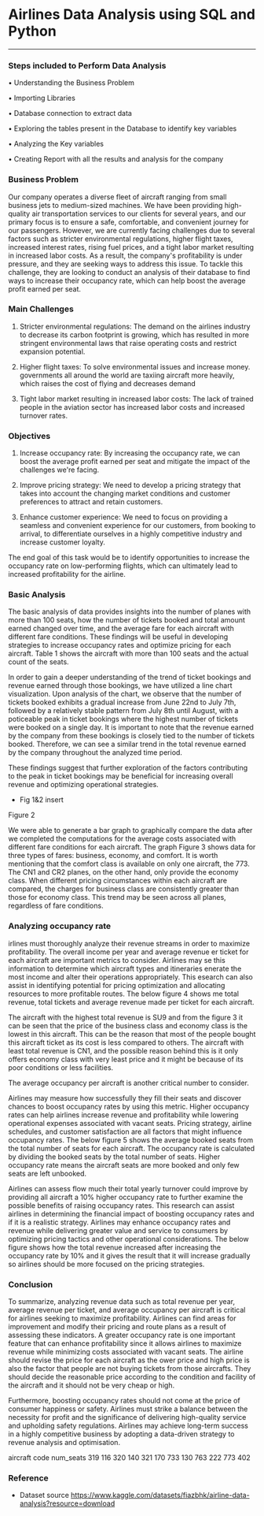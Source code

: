 #  Airlines Data Analysis using SQL and Python
-------------------------------------------------

### Steps included to Perform Data Analysis

• Understanding the Business Problem

• Importing Libraries

• Database connection to extract data

• Exploring the tables present in the Database to identify key variables

• Analyzing the Key variables

• Creating Report with all the results and analysis for the company

### Business Problem

Our company operates a diverse fleet of aircraft ranging from small business jets to medium-sized machines. We have been providing high-quality air transportation services to our clients for several years, and our primary focus is to ensure a safe, comfortable, and convenient journey for our passengers. However, we are currently facing challenges due to several factors such as stricter environmental regulations, higher flight taxes, increased interest rates, rising fuel prices, and a tight labor market resulting in increased labor costs. As a result, the company's profitability is under pressure, and they are seeking ways to address this issue. To tackle this challenge, they are looking to conduct an analysis of their database to find ways to increase their occupancy rate, which can help boost the average profit earned per seat.

### Main Challenges

1. Stricter environmental regulations: The demand on the airlines industry to decrease its carbon footprint is growing, which has resulted in more stringent environmental laws that raise operating costs and restrict expansion potential.

2. Higher flight taxes: To solve environmental issues and increase money. governments all around the world are taxiing aircraft more heavily, which raises the cost of flying and decreases demand

3. Tight labor market resulting in increased labor costs: The lack of trained people in the aviation sector has increased labor costs and increased turnover rates.

### Objectives

1. Increase occupancy rate: By increasing the occupancy rate, we can boost the average profit earned per seat and mitigate the impact of the challenges we're facing.

2. Improve pricing strategy: We need to develop a pricing strategy that takes into account the changing market conditions and customer preferences to attract and retain customers.

3. Enhance customer experience: We need to focus on providing a seamless and convenient experience for our customers, from booking to
arrival, to differentiate ourselves in a highly competitive industry and increase customer loyalty.

The end goal of this task would be to identify opportunities to increase the occupancy rate on low-performing flights, which can ultimately lead to increased profitability for the airline.



### Basic Analysis

The basic analysis of data provides insights into the number of planes with more than 100 seats, how the number of tickets booked and total amount earned changed over time, and the average fare for each aircraft with different fare conditions. These findings will be useful in developing strategies to increase occupancy rates and optimize pricing for each aircraft. Table 1 shows the aircraft with more than 100 seats and the actual count of the seats.


In order to gain a deeper understanding of the trend of ticket bookings and revenue earned through those bookings, we have utilized a line chart visualization. Upon analysis of the chart, we observe that the number of tickets booked exhibits a gradual increase from June 22nd to July 7th, followed by a relatively stable pattern from July 8th until August, with a poticeable peak in ticket bookings where the highest number of tickets were booked on a single day. It is important to note that the revenue earned by the company from these bookings is closely tied to the number of tickets booked. Therefore, we can see a similar trend in the total revenue earned by the company throughout the analyzed time period. 

These findings suggest that further exploration of the factors contributing to the peak in ticket bookings may be beneficial for increasing overall revenue and optimizing operational strategies.

- Fig 1&2 insert

Figure 2

We were able to generate a bar graph to graphically compare the data after we completed the computations for the average costs associated with different fare conditions for each aircraft. The graph Figure 3 shows data for three types of fares: business, economy, and comfort. It is worth mentioning that the comfort class is available on only one aircraft, the 773. The CN1 and CR2 planes, on the other hand, only provide the economy class. When different pricing circumstances within each aircraft are compared, the charges for business class are consistently greater than those for economy class. This trend may be seen across all planes, regardless of fare conditions.


### Analyzing occupancy rate

irlines must thoroughly analyze their revenue streams in order to maximize profitability. The overall income per year and average revenue er ticket for each aircraft are important metrics to consider. Airlines may se this information to determine which aircraft types and itineraries enerate the most income and alter their operations appropriately. This esearch can also assist in identifying potential for pricing optimization and allocating resources to more profitable routes. The below figure 4 shows me total revenue, total tickets and average revenue made per ticket for each aircraft. 

The aircraft with the highest total revenue is SU9 and from the figure 3 it can be seen that the price of the business class and economy class is the lowest in this aircraft. This can be the reason that most of the people bought this aircraft ticket as its cost is less compared to others. The aircraft with least total revenue is CN1, and the possible reason behind this is it only offers economy class with very least price and it might be because of its poor conditions or less facilities.

The average occupancy per aircraft is another critical number to consider.

Airlines may measure how successfully they fill their seats and discover chances to boost occupancy rates by using this metric. Higher occupancy rates can help airlines increase revenue and profitability while lowering operational expenses associated with vacant seats. Pricing strategy, airline schedules, and customer satisfaction are all factors that might influence occupancy rates. The below figure 5 shows the average booked seats from the total number of seats for each aircraft. The occupancy rate is calculated by dividing the booked seats by the total number of seats. Higher occupancy rate means the aircraft seats are more booked and only few seats are left unbooked.

Airlines can assess flow much their total yearly turnover could improve by providing all aircraft a 10% higher occupancy rate to further examine the possible benefits of raising occupancy rates. This research can assist airlines in determining the financial impact of boosting occupancy rates and if it is a realistic strategy. Airlines may enhance occupancy rates and revenue while delivering greater value and service to consumers by optimizing pricing tactics and other operational considerations. The below figure shows how the total revenue increased after increasing the occupancy rate by 10% and it gives the result that it will increase gradually so airlines should be more focused on the pricing strategies.

### Conclusion

To summarize, analyzing revenue data such as total revenue per year, average revenue per ticket, and average occupancy per aircraft is critical for airlines seeking to maximize profitability. Airlines can find areas for improvement and modify their pricing and route plans as a result of assessing these indicators. A greater occupancy rate is one important feature that can enhance profitability since it allows airlines to maximize revenue while minimizing costs associated with vacant seats. The airline should revise the price for each aircraft as the ower price and high price is also the factor that people are not buying tickets from those aircrafts. They should decide the reasonable price according to the condition and facility of the aircraft and it should not be very cheap or high.

Furthermore, boosting occupancy rates should not come at the price of consumer happiness or safety. Airlines must strike a balance between the necessity for profit and the significance of delivering high-quality service and upholding safety regulations. Airlines may achieve long-term success in a highly competitive business by adopting a data-driven strategy to revenue analysis and optimisation.

aircraft
code	num_seats
 319    116
 320    140
 321    170
 733     130
 763    222
 773	402


### Reference
- Dataset source https://www.kaggle.com/datasets/fiazbhk/airline-data-analysis?resource=download

